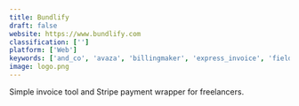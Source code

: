 ```yaml
---
title: Bundlify
draft: false 
website: https://www.bundlify.com
classification: ['']
platform: ['Web']
keywords: ['and_co', 'avaza', 'billingmaker', 'express_invoice', 'fieldpulse', 'harvest', 'iabako', 'invoiceplane', 'manta', 'receipts', 'rydoo', 'schana_invoice', 'simple_invoices', 'wave', 'zoho_crm', 'billit']
image: logo.png
---
```

Simple invoice tool and Stripe payment wrapper for freelancers.